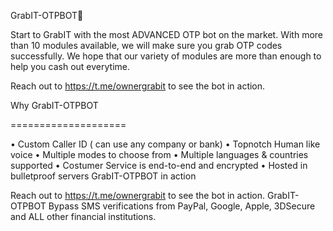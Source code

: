 GrabIT-OTPBOT🤖

Start to GrabIT with the most ADVANCED OTP bot on the market. With more than 10 modules available, we will make sure you grab OTP codes successfully. We hope that our variety of modules are more than enough to help you cash out everytime.

Reach out to https://t.me/ownergrabit to see the bot in action.

Why GrabIT-OTPBOT

====================

• Custom Caller ID ( can use any company or bank)
• Topnotch Human like voice
• Multiple modes to choose from
• Multiple languages & countries supported
• Costumer Service is end-to-end and encrypted
• Hosted in bulletproof servers
GrabIT-OTPBOT in action

Reach out to https://t.me/ownergrabit to see the bot in action. GrabIT-OTPBOT Bypass SMS verifications from PayPal, Google, Apple, 3DSecure and ALL other financial institutions.

